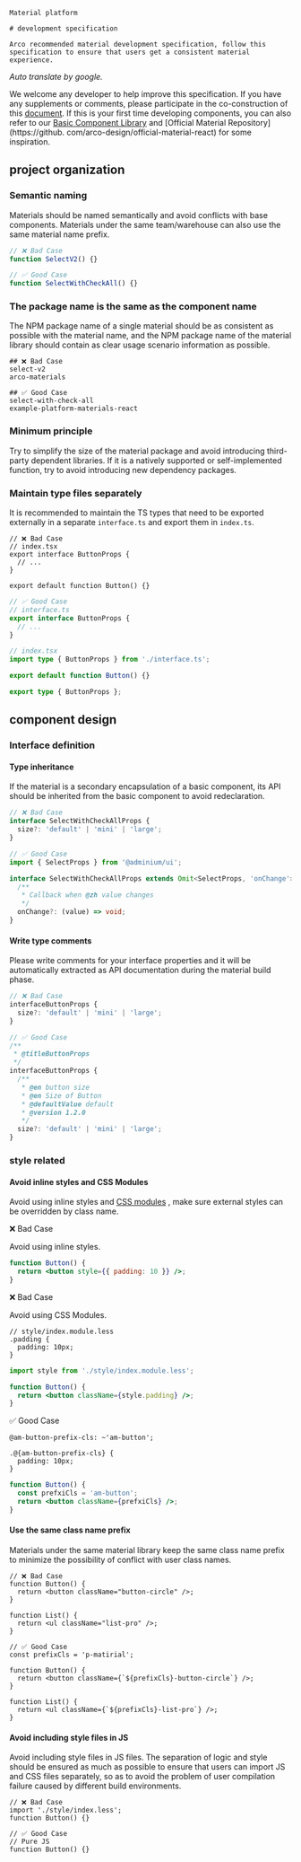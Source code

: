 `````
Material platform

# development specification

Arco recommended material development specification, follow this specification to ensure that users get a consistent material experience.
`````

*Auto translate by google.*

We welcome any developer to help improve this specification. If you have any supplements or comments, please participate in the co-construction of this [document](https://github.com/arco-design/arco-design/blob/main/site/docs/material/start.qa.en-US.md). If this is your first time developing components, you can also refer to our [Basic Component Library](https://github.com/arco-design/arco-design) and [Official Material Repository](https://github. com/arco-design/official-material-react) for some inspiration.

## project organization

### Semantic naming

Materials should be named semantically and avoid conflicts with base components. Materials under the same team/warehouse can also use the same material name prefix.

```js
// ❌ Bad Case
function SelectV2() {}

// ✅ Good Case
function SelectWithCheckAll() {}
```

### The package name is the same as the component name

The NPM package name of a single material should be as consistent as possible with the material name, and the NPM package name of the material library should contain as clear usage scenario information as possible.

```
## ❌ Bad Case
select-v2
arco-materials

## ✅ Good Case
select-with-check-all
example-platform-materials-react
```

### Minimum principle

Try to simplify the size of the material package and avoid introducing third-party dependent libraries. If it is a natively supported or self-implemented function, try to avoid introducing new dependency packages.

### Maintain type files separately

It is recommended to maintain the TS types that need to be exported externally in a separate `interface.ts` and export them in `index.ts`.

```tsx
// ❌ Bad Case
// index.tsx
export interface ButtonProps {
  // ...
}

export default function Button() {}
```

```ts
// ✅ Good Case
// interface.ts
export interface ButtonProps {
  // ...
}

// index.tsx
import type { ButtonProps } from './interface.ts';

export default function Button() {}

export type { ButtonProps };
```

## component design

### Interface definition

#### Type inheritance

If the material is a secondary encapsulation of a basic component, its API should be inherited from the basic component to avoid redeclaration.

```ts
// ❌ Bad Case
interface SelectWithCheckAllProps {
  size?: 'default' | 'mini' | 'large';
}

// ✅ Good Case
import { SelectProps } from '@adminium/ui';

interface SelectWithCheckAllProps extends Omit<SelectProps, 'onChange'> {
  /**
   * Callback when @zh value changes
   */
  onChange?: (value) => void;
}
```

#### Write type comments

Please write comments for your interface properties and it will be automatically extracted as API documentation during the material build phase.

```ts
// ❌ Bad Case
interfaceButtonProps {
  size?: 'default' | 'mini' | 'large';
}

// ✅ Good Case
/**
 * @titleButtonProps
 */
interfaceButtonProps {
  /**
   * @en button size
   * @en Size of Button
   * @defaultValue default
   * @version 1.2.0
   */
  size?: 'default' | 'mini' | 'large';
}
```

### style related

#### Avoid inline styles and CSS Modules

Avoid using inline styles and [CSS modules](https://github.com/css-modules/css-modules) , make sure external styles can be overridden by class name.

❌ Bad Case

Avoid using inline styles.

```jsx
function Button() {
  return <button style={{ padding: 10 }} />;
}
```

❌ Bad Case

Avoid using CSS Modules.

```less
// style/index.module.less
.padding {
  padding: 10px;
}
```

```jsx
import style from './style/index.module.less';

function Button() {
  return <button className={style.padding} />;
}
```

✅ Good Case

```less
@am-button-prefix-cls: ~'am-button';

.@{am-button-prefix-cls} {
  padding: 10px;
}
```

```jsx
function Button() {
  const prefxiCls = 'am-button';
  return <button className={prefxiCls} />;
}
```

#### Use the same class name prefix

Materials under the same material library keep the same class name prefix to minimize the possibility of conflict with user class names.

```tsx
// ❌ Bad Case
function Button() {
  return <button className="button-circle" />;
}

function List() {
  return <ul className="list-pro" />;
}
```

```tsx
// ✅ Good Case
const prefixCls = 'p-matirial';

function Button() {
  return <button className={`${prefixCls}-button-circle`} />;
}

function List() {
  return <ul className={`${prefixCls}-list-pro`} />;
}
```

#### Avoid including style files in JS

Avoid including style files in JS files. The separation of logic and style should be ensured as much as possible to ensure that users can import JS and CSS files separately, so as to avoid the problem of user compilation failure caused by different build environments.

```tsx
// ❌ Bad Case
import './style/index.less';
function Button() {}
```

```tsx
// ✅ Good Case
// Pure JS
function Button() {}
```
